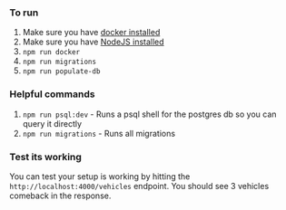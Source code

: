 ### To run
1. Make sure you have [docker installed](https://www.docker.com/products/docker-desktop)
2. Make sure you have [NodeJS installed](https://nodejs.org/en/download/)
3. `npm run docker`
4. `npm run migrations`
5. `npm run populate-db`


### Helpful commands
 1. `npm run psql:dev` - Runs a psql shell for the postgres db so you can query it directly
 2. `npm run migrations` - Runs all migrations
 
### Test its working
You can test your setup is working by hitting the `http://localhost:4000/vehicles` endpoint. You should see 3 vehicles comeback in the response.